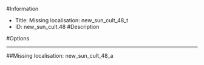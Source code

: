 #Information
 - Title: Missing localisation: new_sun_cult_48_t
 - ID: new_sun_cult.48
#Description

#Options

___
##Missing localisation: new_sun_cult_48_a

